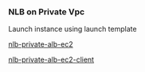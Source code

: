 

### NLB on Private Vpc

Launch instance using launch template

[nlb-private-alb-ec2](nlb-private-alb-ec2.yaml)

[nlb-private-alb-ec2-client](nlb-private-alb-ec2-client.yaml)